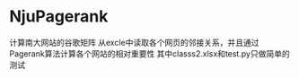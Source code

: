 # NjuPagerank
计算南大网站的谷歌矩阵
从excle中读取各个网页的邻接关系，并且通过Pagerank算法计算各个网站的相对重要性
其中classs2.xlsx和test.py只做简单的测试
